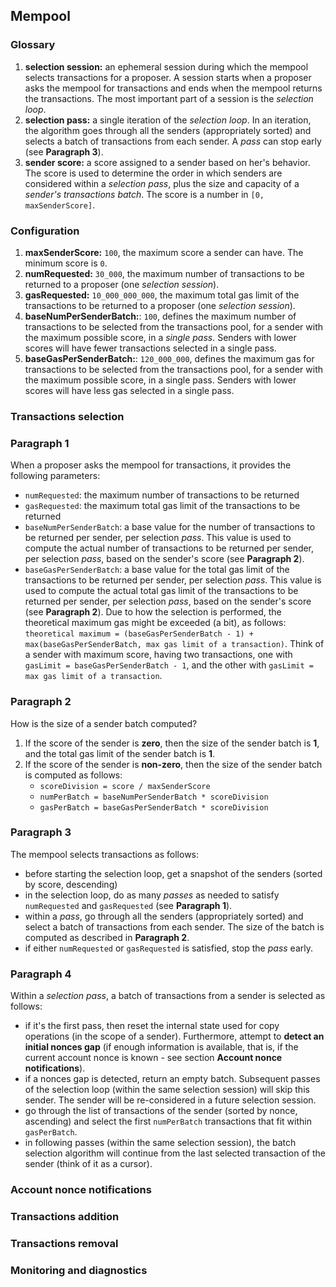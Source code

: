 ## Mempool

### Glossary

1. **selection session:** an ephemeral session during which the mempool selects transactions for a proposer. A session starts when a proposer asks the mempool for transactions and ends when the mempool returns the transactions. The most important part of a session is the _selection loop_.
2. **selection pass:** a single iteration of the _selection loop_. In an iteration, the algorithm goes through all the senders (appropriately sorted) and selects a batch of transactions from each sender. A _pass_ can stop early (see **Paragraph 3**).
3. **sender score:** a score assigned to a sender based on her's behavior. The score is used to determine the order in which senders are considered within a _selection pass_, plus the size and capacity of a _sender's transactions batch_. The score is a number in `[0, maxSenderScore]`.

### Configuration

1. **maxSenderScore:** `100`, the maximum score a sender can have. The minimum score is `0`.
2. **numRequested:** `30_000`, the maximum number of transactions to be returned to a proposer (one _selection session_).
3. **gasRequested:** `10_000_000_000`, the maximum total gas limit of the transactions to be returned to a proposer (one _selection session_).
4. **baseNumPerSenderBatch:**: `100`, defines the maximum number of transactions to be selected from the transactions pool, for a sender with the maximum possible score, in a _single pass_. Senders with lower scores will have fewer transactions selected in a single pass.
5. **baseGasPerSenderBatch:**: `120_000_000`, defines the maximum gas for transactions to be selected from the transactions pool, for a sender with the maximum possible score, in a single pass. Senders with lower scores will have less gas selected in a single pass.

### Transactions selection

### Paragraph 1

When a proposer asks the mempool for transactions, it provides the following parameters:

 - `numRequested`: the maximum number of transactions to be returned
 - `gasRequested`: the maximum total gas limit of the transactions to be returned
 - `baseNumPerSenderBatch`: a base value for the number of transactions to be returned per sender, per selection _pass_. This value is used to compute the actual number of transactions to be returned per sender, per selection _pass_, based on the sender's score (see **Paragraph 2**).
 - `baseGasPerSenderBatch`: a base value for the total gas limit of the transactions to be returned per sender, per selection _pass_. This value is used to compute the actual total gas limit of the transactions to be returned per sender, per selection _pass_, based on the sender's score (see **Paragraph 2**). Due to how the selection is performed, the theoretical maximum gas might be exceeded (a bit), as follows: `theoretical maximum = (baseGasPerSenderBatch - 1) + max(baseGasPerSenderBatch, max gas limit of a transaction)`. Think of a sender with maximum score, having two transactions, one with `gasLimit = baseGasPerSenderBatch - 1`, and the other with `gasLimit = max gas limit of a transaction`.

### Paragraph 2

How is the size of a sender batch computed?

1. If the score of the sender is **zero**, then the size of the sender batch is **1**, and the total gas limit of the sender batch is **1**.
2. If the score of the sender is **non-zero**, then the size of the sender batch is computed as follows:
   - `scoreDivision = score / maxSenderScore`
   - `numPerBatch = baseNumPerSenderBatch * scoreDivision`
   - `gasPerBatch = baseGasPerSenderBatch * scoreDivision`

### Paragraph 3

The mempool selects transactions as follows:
 - before starting the selection loop, get a snapshot of the senders (sorted by score, descending)
 - in the selection loop, do as many _passes_ as needed to satisfy `numRequested` and `gasRequested` (see **Paragraph 1**).
 - within a _pass_, go through all the senders (appropriately sorted) and select a batch of transactions from each sender. The size of the batch is computed as described in **Paragraph 2**.
 - if either `numRequested` or `gasRequested` is satisfied, stop the _pass_ early.

### Paragraph 4

Within a _selection pass_, a batch of transactions from a sender is selected as follows:
 - if it's the first pass, then reset the internal state used for copy operations (in the scope of a sender). Furthermore, attempt to **detect an initial nonces gap** (if enough information is available, that is, if the current account nonce is known - see section **Account nonce notifications**).
 - if a nonces gap is detected, return an empty batch. Subsequent passes of the selection loop (within the same selection session) will skip this sender. The sender will be re-considered in a future selection session.
 - go through the list of transactions of the sender (sorted by nonce, ascending) and select the first `numPerBatch` transactions that fit within `gasPerBatch`.
 - in following passes (within the same selection session), the batch selection algorithm will continue from the last selected transaction of the sender (think of it as a cursor).

### Account nonce notifications

### Transactions addition

### Transactions removal

### Monitoring and diagnostics

